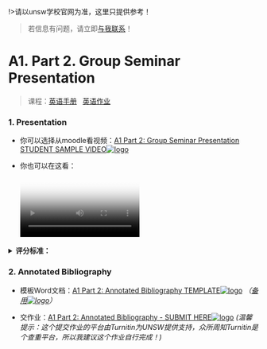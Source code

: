 !>请以unsw学校官网为准，这里只提供参考！ 

>若信息有问题，请立即[与我联系](/help/?id=关于我)！

# A1. Part 2. Group Seminar Presentation

>课程：[英语手册](/DPGE1001/) &nbsp; [英语作业](/homework/DPGE1001/)

### 1. Presentation

  * 你可以选择从moodle看视频：[A1 Part 2: Group Seminar Presentation STUDENT SAMPLE VIDEO![logo](../../../../../logosvg01.svg)](https://moodle.telt.unsw.edu.au/mod/resource/view.php?id=4551470)
  * 你也可以在这看：

    <video src="https://unsw.cdn.t.bigtomcat.com/unsw_docs/2022/2022T2/2022T2_DPGE1001/video/gsp_student_samples.mp4" controls controlslist="nodownload" width="50%" height="50%" poster="/file/black.jpg">此处应该有个视频，但是你现在用的浏览器好像不支持哦！换个浏览器试试</video>

  <details>
  <summary><b>评分标准：</b></summary>
   <p><img src="/homework/DPGE1001/work/work05_A1Part2_Group_Seminar_Presentation/file/CAL%201%20A1%20Part%202%20Group%20Seminar%20Presentation_Feedback%20Report-1.png" alt="logo" width="800">
  <img src="/homework/DPGE1001/work/work05_A1Part2_Group_Seminar_Presentation/file/CAL%201%20A1%20Part%202%20Group%20Seminar%20Presentation_Feedback%20Report-2.png" alt="logo" width="800"></p>
  </details>

### 2. Annotated Bibliography
  * 模板Word文档：[A1 Part 2: Annotated Bibliography TEMPLATE![logo](../../../../../logosvg01.svg)](https://moodle.telt.unsw.edu.au/mod/resource/view.php?id=4551472) _（[备用![logo](../../../../../logosvg01.svg)](https://unsw.cdn.t.bigtomcat.com/unsw_docs/2022/2022T2/2022T2_DPGE1001/docs/A1%20Part%202%20Group%20Seminar%20Presentation%20Annotated%20Bibliography%20TEMPLATE.docx)）_

  * 交作业：[A1 Part 2: Annotated Bibliography - SUBMIT HERE![logo](../../../../../logosvg01.svg)](https://moodle.telt.unsw.edu.au/mod/turnitintooltwo/view.php?id=4630025) _(温馨提示：这个提交作业的平台由Turnitin为UNSW提供支持，众所周知Turnitin是个查重平台，所以我建议这个作业自行完成！)_